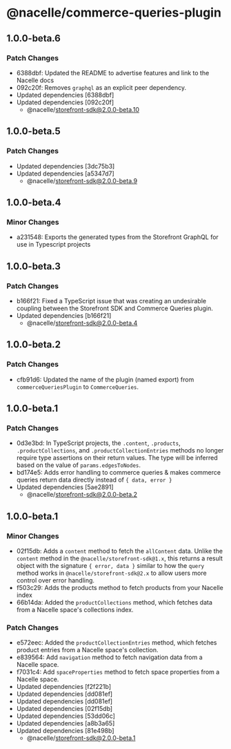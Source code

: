 # @nacelle/commerce-queries-plugin

## 1.0.0-beta.6

### Patch Changes

- 6388dbf: Updated the README to advertise features and link to the Nacelle docs
- 092c20f: Removes `graphql` as an explicit peer dependency.
- Updated dependencies [6388dbf]
- Updated dependencies [092c20f]
  - @nacelle/storefront-sdk@2.0.0-beta.10

## 1.0.0-beta.5

### Patch Changes

- Updated dependencies [3dc75b3]
- Updated dependencies [a5347d7]
  - @nacelle/storefront-sdk@2.0.0-beta.9

## 1.0.0-beta.4

### Minor Changes

- a231548: Exports the generated types from the Storefront GraphQL for use in Typescript projects

## 1.0.0-beta.3

### Patch Changes

- b166f21: Fixed a TypeScript issue that was creating an undesirable coupling between the Storefront SDK and Commerce Queries plugin.
- Updated dependencies [b166f21]
  - @nacelle/storefront-sdk@2.0.0-beta.4

## 1.0.0-beta.2

### Patch Changes

- cfb91d6: Updated the name of the plugin (named export) from `commerceQueriesPlugin` to `CommerceQueries`.

## 1.0.0-beta.1

### Patch Changes

- 0d3e3bd: In TypeScript projects, the `.content`, `.products`, `.productCollections`, and `.productCollectionEntries` methods no longer require type assertions on their return values. The type will be inferred based on the value of `params.edgesToNodes`.
- bd174e5: Adds error handling to commerce queries & makes commerce queries return data directly instead of `{ data, error }`
- Updated dependencies [5ae2891]
  - @nacelle/storefront-sdk@2.0.0-beta.2

## 1.0.0-beta.1

### Minor Changes

- 02f15db: Adds a `content` method to fetch the `allContent` data. Unlike the `content` method in the `@nacelle/storefront-sdk@1.x`, this returns a result object with the signature `{ error, data }` similar to how the `query` method works in `@nacelle/storefront-sdk@2.x` to allow users more control over error handling.
- f503c29: Adds the products method to fetch products from your Nacelle index
- 66b14da: Added the `productCollections` method, which fetches data from a Nacelle space's collections index.

### Patch Changes

- e572eec: Added the `productCollectionEntries` method, which fetches product entries from a Nacelle space's collection.
- e839564: Add `navigation` method to fetch navigation data from a Nacelle space.
- f7031c4: Add `spaceProperties` method to fetch space properties from a Nacelle space.
- Updated dependencies [f2f221b]
- Updated dependencies [dd081ef]
- Updated dependencies [dd081ef]
- Updated dependencies [02f15db]
- Updated dependencies [53dd06c]
- Updated dependencies [a8b3a65]
- Updated dependencies [81e498b]
  - @nacelle/storefront-sdk@2.0.0-beta.1
